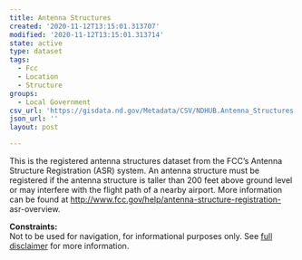 ```yaml
---
title: Antenna Structures
created: '2020-11-12T13:15:01.313707'
modified: '2020-11-12T13:15:01.313714'
state: active
type: dataset
tags:
  - Fcc
  - Location
  - Structure
groups:
  - Local Government
csv_url: 'https://gisdata.nd.gov/Metadata/CSV/NDHUB.Antenna_Structures.csv'
json_url: ''
layout: post

---
```

<p>This is the registered antenna structures dataset from the FCC’s Antenna Structure Registration (ASR) system. An antenna structure must be registered if the antenna structure is taller than 200 feet above ground level or may interfere with the flight path of a nearby airport. More information can be found at <a href="http://www.fcc.gov/help/antenna-structure-registration-">http://www.fcc.gov/help/antenna-structure-registration-</a><br />
asr-overview.</p>
<p><strong>Constraints:</strong><br />
Not to be used for navigation, for informational purposes only. See <a href="/north-dakota-disclaimer">full disclaimer</a> for more information.</p>

